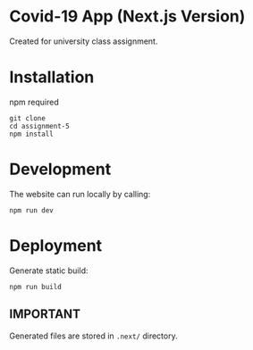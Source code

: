 # Covid-19 App (Next.js Version)

Created for university class assignment.

# Installation

npm required

```
git clone
cd assignment-5
npm install
```

# Development

The website can run locally by calling:

```
npm run dev
```

# Deployment

Generate static build:

```
npm run build
```

## IMPORTANT

Generated files are stored in `.next/` directory.
